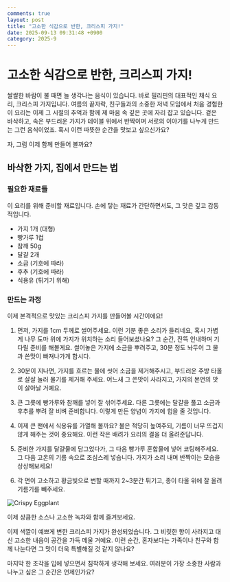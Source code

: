 ```yaml
---
comments: true
layout: post
title: "고소한 식감으로 반한, 크리스피 가지!"
date: 2025-09-13 09:31:48 +0900
category: 2025-9
---
```


# 고소한 식감으로 반한, 크리스피 가지!

쌀쌀한 바람이 불 때면 늘 생각나는 음식이 있습니다. 바로 필리핀의 대표적인 채식 요리, 크리스피 가지입니다. 여름의 끝자락, 친구들과의 소중한 저녁 모임에서 처음 경험한 이 요리는 이제 그 시절의 추억과 함께 제 마음 속 깊은 곳에 자리 잡고 있습니다. 겉은 바삭하고, 속은 부드러운 가지가 테이블 위에서 반짝이며 서로의 이야기를 나누게 만드는 그런 음식이었죠. 혹시 이런 따뜻한 순간을 맛보고 싶으신가요?

자, 그럼 이제 함께 만들어 볼까요?  

## 바삭한 가지, 집에서 만드는 법  

### 필요한 재료들  
이 요리를 위해 준비할 재료입니다. 손에 닿는 재료가 간단하면서도, 그 맛은 깊고 감동적입니다.  

- 가지 1개 (대형)  
- 빵가루 1컵  
- 참깨 50g  
- 달걀 2개  
- 소금 (기호에 따라)  
- 후추 (기호에 따라)  
- 식용유 (튀기기 위해)  

### 만드는 과정  
이제 본격적으로 맛있는 크리스피 가지를 만들어볼 시간이에요!  

1. 먼저, 가지를 1cm 두께로 썰어주세요. 이런 기분 좋은 소리가 들리네요, 혹시 가볍게 나무 도마 위에 가지가 위치하는 소리 들어보셨나요? 그 순간, 잔뜩 인내하며 기다릴 준비를 해볼게요. 썰어놓은 가지에 소금을 뿌려주고, 30분 정도 놔두어 그 물과 쓴맛이 빠져나가게 합시다.

2. 30분이 지나면, 가지를 흐르는 물에 씻어 소금을 제거해주시고, 부드러운 주방 타올로 살살 눌러 물기를 제거해 주세요. 어느새 그 쓴맛이 사라지고, 가지의 본연의 맛이 살아날 거예요. 

3. 큰 그릇에 빵가루와 참깨를 넣어 잘 섞어주세요. 다른 그릇에는 달걀을 풀고 소금과 후추를 뿌려 잘 비벼 준비합니다. 이렇게 만든 양념이 가지에 힘을 줄 것입니다.

4. 이제 큰 팬에서 식용유를 가열해 볼까요? 불은 적당히 높여주되, 기름이 너무 뜨겁지 않게 해주는 것이 중요해요. 이런 작은 배려가 요리의 결을 더 올려준답니다.

5. 준비한 가지를 달걀물에 담그었다가, 그 다음 빵가루 혼합물에 넣어 코팅해주세요. 그 다음 고온의 기름 속으로 조심스레 넣습니다. 가지가 소리 내며 반짝이는 모습을 상상해보세요!  

6. 각 면이 고소하고 황금빛으로 변할 때까지 2~3분간 튀기고, 종이 타올 위에 잘 올려 기름기를 빼주세요.  

![Crispy Eggplant](https://www.themealdb.com/images/media/meals/c7lzrl1683208757.jpg)  

이제 상큼한 소스나 고소한 녹차와 함께 즐겨보세요.  

이제 색깔이 예쁘게 변한 크리스피 가지가 완성되었습니다. 그 비릿한 향이 사라지고 대신 고소한 내음이 공간을 가득 메울 거예요. 이런 순간, 혼자보다는 가족이나 친구와 함께 나눈다면 그 맛이 더욱 특별해질 것 같지 않나요?

마지막 한 조각을 입에 넣으면서 침착하게 생각해 보세요. 여러분이 가장 소중한 사람과 나누고 싶은 그 순간은 언제인가요?